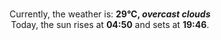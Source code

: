 <p  align="center"><br/>Currently, the weather is: <b> 29°C, <i>overcast clouds</i></b></br>Today, the sun rises at <b>04:50</b> and sets at <b>19:46</b>.</p>